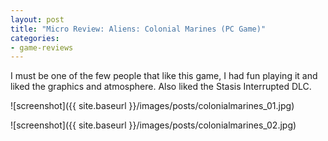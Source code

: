 ```yaml
---
layout: post
title: "Micro Review: Aliens: Colonial Marines (PC Game)"
categories:
- game-reviews
---
```



I must be one of the few people that like this game, I had fun playing it and liked the graphics and atmosphere. Also liked the Stasis Interrupted DLC.


![screenshot]({{ site.baseurl }}/images/posts/colonialmarines_01.jpg)

![screenshot]({{ site.baseurl }}/images/posts/colonialmarines_02.jpg)

